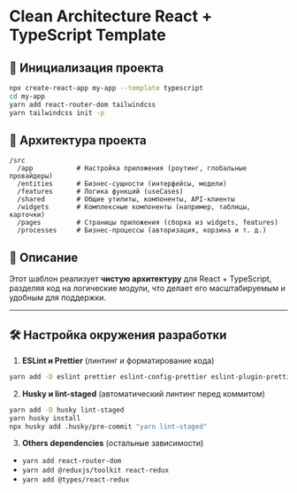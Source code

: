 # Clean Architecture React + TypeScript Template

## 📌 Инициализация проекта

```sh
npx create-react-app my-app --template typescript
cd my-app
yarn add react-router-dom tailwindcss
yarn tailwindcss init -p
```

## 📂 Архитектура проекта

```
/src
  /app           # Настройка приложения (роутинг, глобальные провайдеры)
  /entities      # Бизнес-сущности (интерфейсы, модели)
  /features      # Логика функций (useCases)
  /shared        # Общие утилиты, компоненты, API-клиенты
  /widgets       # Комплексные компоненты (например, таблицы, карточки)
  /pages         # Страницы приложения (сборка из widgets, features)
  /processes     # Бизнес-процессы (авторизация, корзина и т. д.)
```

## 🚀 Описание

Этот шаблон реализует **чистую архитектуру** для React + TypeScript, разделяя код на логические модули, что делает его масштабируемым и удобным для поддержки.

---

## 🛠 Настройка окружения разработки

1. **ESLint и Prettier** (линтинг и форматирование кода)

```sh
yarn add -D eslint prettier eslint-config-prettier eslint-plugin-prettier eslint-plugin-react eslint-plugin-react-hooks @typescript-eslint/parser @typescript-eslint/eslint-plugin
```

2. **Husky и lint-staged** (автоматический линтинг перед коммитом)

```sh
yarn add -D husky lint-staged
yarn husky install
npx husky add .husky/pre-commit "yarn lint-staged"
```

3. **Others dependencies** (остальные зависимости)

* ```yarn add react-router-dom```
* ```yarn add @reduxjs/toolkit react-redux```
* ```yarn add @types/react-redux```
